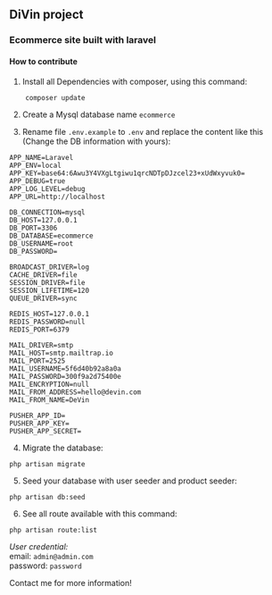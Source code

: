 ## DiVin project
### Ecommerce site built with laravel
#### How to contribute

1. Install all Dependencies with composer, using this command:
```
    composer update
```

2. Create a Mysql database name `ecommerce`

3.  Rename file `.env.example` to `.env` and replace the content like this (Change the DB information with yours):
```
APP_NAME=Laravel
APP_ENV=local
APP_KEY=base64:6Awu3Y4VXgLtgiwu1qrcNDTpDJzcel23+xUdWxyvuk0=
APP_DEBUG=true
APP_LOG_LEVEL=debug
APP_URL=http://localhost

DB_CONNECTION=mysql
DB_HOST=127.0.0.1
DB_PORT=3306
DB_DATABASE=ecommerce
DB_USERNAME=root
DB_PASSWORD=

BROADCAST_DRIVER=log
CACHE_DRIVER=file
SESSION_DRIVER=file
SESSION_LIFETIME=120
QUEUE_DRIVER=sync

REDIS_HOST=127.0.0.1
REDIS_PASSWORD=null
REDIS_PORT=6379

MAIL_DRIVER=smtp
MAIL_HOST=smtp.mailtrap.io
MAIL_PORT=2525
MAIL_USERNAME=5f6d40b92a8a0a
MAIL_PASSWORD=300f9a2d75400e
MAIL_ENCRYPTION=null
MAIL_FROM_ADDRESS=hello@devin.com
MAIL_FROM_NAME=DeVin

PUSHER_APP_ID=
PUSHER_APP_KEY=
PUSHER_APP_SECRET=

```

4. Migrate the database:
```
php artisan migrate
```

5. Seed your database with user seeder and product seeder:
```
php artisan db:seed
```

6. See all route available with this command:
```
php artisan route:list
```

_User credential:_  
email: `admin@admin.com`  
password: `password`  

Contact me for more information!
